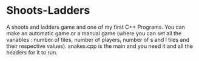 # Shoots-Ladders

A shoots and ladders game and one of my first C++ Programs.
You can make an automatic game or a manual game (where you can set all the variables : number of tiles, number of players, number of s and l tiles and their respective values).
snakes.cpp is the main and you need it and all the headers for it to run.
